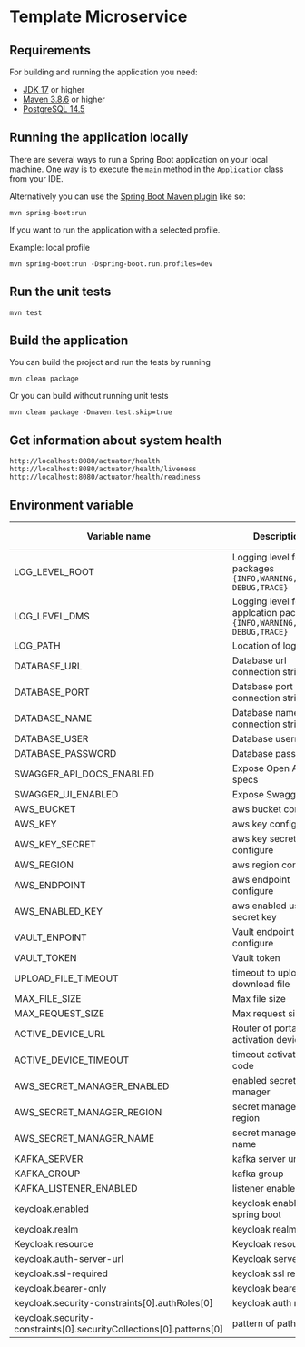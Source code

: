 # Template Microservice

## Requirements

For building and running the application you need:

- [JDK 17](https://www.oracle.com/java/technologies/javase/jdk17-archive-downloads.html) or higher
- [Maven 3.8.6](https://maven.apache.org) or higher
- [PostgreSQL 14.5](https://www.postgresql.org/docs/14/release-14-5.html)

## Running the application locally

There are several ways to run a Spring Boot application on your local machine. One way is to execute the `main` method in the `Application` class from your IDE.

Alternatively you can use the [Spring Boot Maven plugin](https://docs.spring.io/spring-boot/docs/current/reference/html/build-tool-plugins-maven-plugin.html) like so:

```shell
mvn spring-boot:run
```

If you want to run the application with a selected profile.

Example: local profile

```shell
mvn spring-boot:run -Dspring-boot.run.profiles=dev
```

## Run the unit tests
```shell
mvn test
```

## Build the application

You can build the project and run the tests by running
```shell
mvn clean package
```

Or you can build without running unit tests
```shell 
mvn clean package -Dmaven.test.skip=true
```

## Get information about system health
```
http://localhost:8080/actuator/health
http://localhost:8080/actuator/health/liveness
http://localhost:8080/actuator/health/readiness
```

## Environment variable
| Variable name| Description| Default value|
|--------------|------------|--------------|
| LOG_LEVEL_ROOT| Logging level for all packages `{INFO,WARNING,ERROR, DEBUG,TRACE}` | INFO |
| LOG_LEVEL_DMS| Logging level for applcation package `{INFO,WARNING,ERROR, DEBUG,TRACE}` | DEBUG |
| LOG_PATH| Location of logs file | /tmp |
| DATABASE_URL| Database url connection string | |
| DATABASE_PORT| Database port connection string | |
| DATABASE_NAME| Database name connection string | |
| DATABASE_USER| Database username |               |
| DATABASE_PASSWORD| Database password |               |
| SWAGGER_API_DOCS_ENABLED| Expose Open API specs | false |
| SWAGGER_UI_ENABLED| Expose Swagger UI | false |
| AWS_BUCKET| aws bucket configure |  |
| AWS_KEY| aws key configure |  |
| AWS_KEY_SECRET| aws key secret configure |  |
| AWS_REGION| aws region configure |  |
| AWS_ENDPOINT| aws endpoint configure |  |
| AWS_ENABLED_KEY| aws enabled use secret key | false |
| VAULT_ENPOINT| Vault endpoint configure |  |
| VAULT_TOKEN| Vault token |  |
| UPLOAD_FILE_TIMEOUT| timeout to upload or download file  | 3600000 |
| MAX_FILE_SIZE| Max file size  |  |
| MAX_REQUEST_SIZE| Max request size  |  |
| ACTIVE_DEVICE_URL| Router of portal to activation device  |  |
| ACTIVE_DEVICE_TIMEOUT| timeout activation code  | 86400000 |
| AWS_SECRET_MANAGER_ENABLED| enabled secret manager  | false |
| AWS_SECRET_MANAGER_REGION| secret manager region  |  |
| AWS_SECRET_MANAGER_NAME| secret manager name  |  |
| KAFKA_SERVER| kafka server url  |  |
| KAFKA_GROUP| kafka group  | 1 |
| KAFKA_LISTENER_ENABLED| listener enabled | true |
| keycloak.enabled| keycloak enable in spring boot  | true |
| keycloak.realm| keycloak realm  |  |
| Keycloak.resource| Keycloak resource  |  |
| keycloak.auth-server-url| Keycloak server url  |  |
| keycloak.ssl-required| keycloak ssl require  | external |
| keycloak.bearer-only| keycloak bearer-only  | true |
| keycloak.security-constraints[0].authRoles[0]| keycloak auth role  |  |
| keycloak.security-constraints[0].securityCollections[0].patterns[0]| pattern of path |  /api/*|


